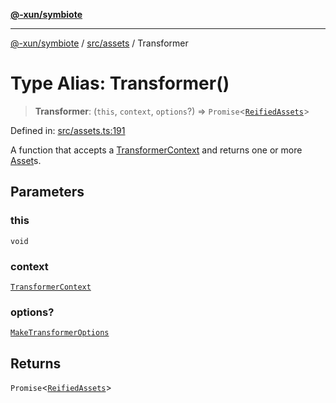 [**@-xun/symbiote**](../../../README.md)

***

[@-xun/symbiote](../../../README.md) / [src/assets](../README.md) / Transformer

# Type Alias: Transformer()

> **Transformer**: (`this`, `context`, `options`?) => `Promise`\<[`ReifiedAssets`](ReifiedAssets.md)\>

Defined in: [src/assets.ts:191](https://github.com/Xunnamius/symbiote/blob/150bd8f520450f76cdfe81296a884f439e925685/src/assets.ts#L191)

A function that accepts a [TransformerContext](TransformerContext.md) and returns one or more
[Asset](Asset.md)s.

## Parameters

### this

`void`

### context

[`TransformerContext`](TransformerContext.md)

### options?

[`MakeTransformerOptions`](MakeTransformerOptions.md)

## Returns

`Promise`\<[`ReifiedAssets`](ReifiedAssets.md)\>
